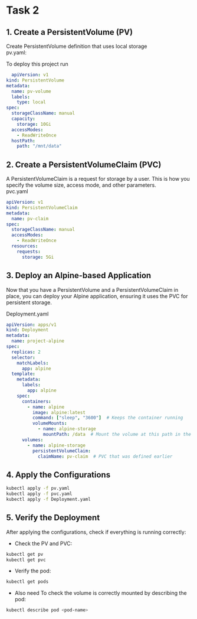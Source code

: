 # Task 2

## 1. Create a PersistentVolume (PV)
Create PersistentVolume definition that uses local storage\
pv.yaml:




To deploy this project run

```yaml
  apiVersion: v1
kind: PersistentVolume
metadata:
  name: pv-volume
  labels:
    type: local
spec:
  storageClassName: manual
  capacity:
    storage: 10Gi
  accessModes:
    - ReadWriteOnce
  hostPath:
    path: "/mnt/data"
```

## 2. Create a PersistentVolumeClaim (PVC)
A PersistentVolumeClaim is a request for storage by a user. This is how you specify the volume size, access mode, and other parameters.\
pvc.yaml

```yaml
apiVersion: v1
kind: PersistentVolumeClaim
metadata:
  name: pv-claim
spec:
  storageClassName: manual
  accessModes:
    - ReadWriteOnce
  resources:
    requests:
      storage: 5Gi

```
## 3. Deploy an Alpine-based Application
Now that you have a PersistentVolume and a PersistentVolumeClaim in place, you can deploy your Alpine application, ensuring it uses the PVC for persistent storage.

Deployment.yaml

```yaml
apiVersion: apps/v1
kind: Deployment
metadata:
  name: project-alpine
spec:
  replicas: 2
  selector:
    matchLabels:
      app: alpine
  template:
    metadata:
      labels:
        app: alpine
    spec:
      containers:
        - name: alpine
          image: alpine:latest
          command: ["sleep", "3600"]  # Keeps the container running
          volumeMounts:
            - name: alpine-storage
              mountPath: /data  # Mount the volume at this path in the container
      volumes:
        - name: alpine-storage
          persistentVolumeClaim:
            claimName: pv-claim  # PVC that was defined earlier
```

## 4. Apply the Configurations

```bash
kubectl apply -f pv.yaml
kubectl apply -f pvc.yaml
kubectl apply -f Deployment.yaml

```
## 5. Verify the Deployment
After applying the configurations, check if everything is running correctly:

* Check the PV and PVC:
```bash
kubectl get pv
kubectl get pvc
```
* Verify the pod:
```bash
kubectl get pods
```
* Also need To check the volume is correctly mounted by describing the pod:

```bash
kubectl describe pod <pod-name>

```

